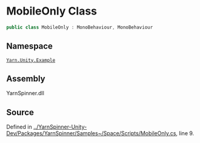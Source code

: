 <!-- This file was generated by a tool. Do not edit this file by hand. -->

# MobileOnly Class


```csharp
public class MobileOnly : MonoBehaviour, MonoBehaviour
```



## Namespace
[`Yarn.Unity.Example`](/api/csharp/yarn.unity.example/README.md)

## Assembly
YarnSpinner.dll

## Source
Defined in [../YarnSpinner-Unity-Dev/Packages/YarnSpinner/Samples~/Space/Scripts/MobileOnly.cs](https://github.com/YarnSpinnerTool/YarnSpinner-Unity//blob/develop/Samples~/Space/Scripts/MobileOnly.cs#L9), line 9.
